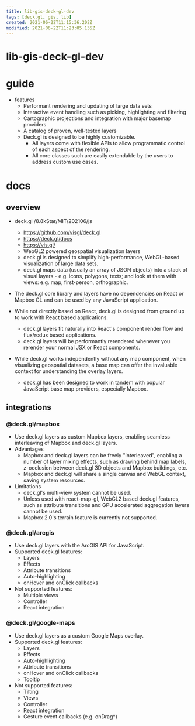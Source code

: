 ```yaml
---
title: lib-gis-deck-gl-dev
tags: [deck.gl, gis, lib]
created: 2021-06-22T11:15:36.202Z
modified: 2021-06-22T11:23:05.135Z
---
```


# lib-gis-deck-gl-dev

# guide

- features
  - Performant rendering and updating of large data sets
  - Interactive event handling such as picking, highlighting and filtering
  - Cartographic projections and integration with major basemap providers
  - A catalog of proven, well-tested layers
  - Deck.gl is designed to be highly customizable.
    - All layers come with flexible APIs to allow programmatic control of each aspect of the rendering. 
    - All core classes such are easily extendable by the users to address custom use cases.
# docs

## overview

- deck.gl /8.8kStar/MIT/202106/js
  - https://github.com/visgl/deck.gl
  - https://deck.gl/docs
  - https://vis.gl/
  - WebGL2 powered geospatial visualization layers
  - deck.gl is designed to simplify high-performance, WebGL-based visualization of large data sets. 
  - deck.gl maps data (usually an array of JSON objects) into a stack of visual layers - e.g. icons, polygons, texts; and look at them with views: e.g. map, first-person, orthographic.

- The deck.gl core library and layers have no dependencies on React or Mapbox GL and can be used by any JavaScript application.
- While not directly based on React, deck.gl is designed from ground up to work with React based applications. 
  - deck.gl layers fit naturally into React's component render flow and flux/redux based applications. 
  - deck.gl layers will be performantly rerendered whenever you rerender your normal JSX or React components.

- While deck.gl works independently without any map component, when visualizing geospatial datasets, a base map can offer the invaluable context for understanding the overlay layers.
  - deck.gl has been designed to work in tandem with popular JavaScript base map providers, especially Mapbox. 

## integrations

### @deck.gl/mapbox

- Use deck.gl layers as custom Mapbox layers, enabling seamless interleaving of Mapbox and deck.gl layers.
- Advantages
  - Mapbox and deck.gl layers can be freely "interleaved", enabling a number of layer mixing effects, such as drawing behind map labels, z-occlusion between deck.gl 3D objects and Mapbox buildings, etc.
  - Mapbox and deck.gl will share a single canvas and WebGL context, saving system resources.
- Limitations
  - deck.gl's multi-view system cannot be used.
  - Unless used with react-map-gl, WebGL2 based deck.gl features, such as attribute transitions and GPU accelerated aggregation layers cannot be used.
  - Mapbox 2.0's terrain feature is currently not supported.

### @deck.gl/arcgis

- Use deck.gl layers with the ArcGIS API for JavaScript.
- Supported deck.gl features:
  - Layers
  - Effects
  - Attribute transitions
  - Auto-highlighting
  - onHover and onClick callbacks
- Not supported features:
  - Multiple views
  - Controller
  - React integration

### @deck.gl/google-maps

- Use deck.gl layers as a custom Google Maps overlay.
- Supported deck.gl features:
  - Layers
  - Effects
  - Auto-highlighting
  - Attribute transitions
  - onHover and onClick callbacks
  - Tooltip
- Not supported features:
  - Tilting
  - Views
  - Controller
  - React integration
  - Gesture event callbacks (e.g. onDrag*)

